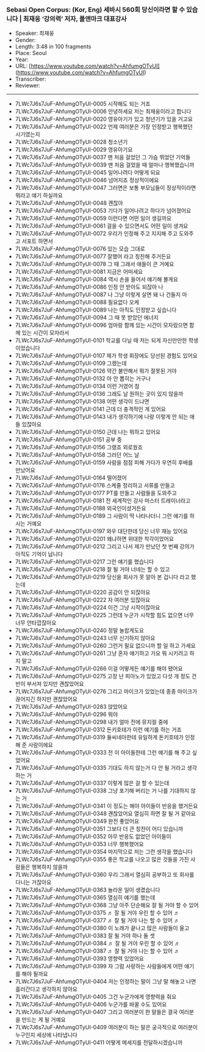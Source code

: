 ### Sebasi Open Corpus: (Kor, Eng) 세바시 560회 당신이라면 할 수 있습니다 | 최재웅 ‘강의력’ 저자, 폴앤마크 대표강사

- Speaker: 최재웅
- Gender: 
- Length: 3:48 in 100 fragments
- Place: Seoul
- Year: 
- URL: [https://www.youtube.com/watch?v=AhfumgOTyUI] (https://www.youtube.com/watch?v=AhfumgOTyUI)
- Transcriber: 
- Reviewer: 

---

- 7LWc7J6s7JuF-AhfumgOTyUI-0005 시작해도 되는 거죠
- 7LWc7J6s7JuF-AhfumgOTyUI-0006 안녕하세요 저는 최재웅이라고 합니다
- 7LWc7J6s7JuF-AhfumgOTyUI-0020 영유아기가 있고 청년기가 있을 거고요
- 7LWc7J6s7JuF-AhfumgOTyUI-0022 언제 여러분은 가장 인정받고 행복했던 시기였는지
- 7LWc7J6s7JuF-AhfumgOTyUI-0028 청소년기
- 7LWc7J6s7JuF-AhfumgOTyUI-0029 영유아기요
- 7LWc7J6s7JuF-AhfumgOTyUI-0037 맨 처음 걸었던 그 가슴 뛰었던 기억들
- 7LWc7J6s7JuF-AhfumgOTyUI-0039 맨 처음 걸었을 때 얼마나 행복했습니까
- 7LWc7J6s7JuF-AhfumgOTyUI-0045 일어나려다 어떻게 되요
- 7LWc7J6s7JuF-AhfumgOTyUI-0046 넘어지죠 정상적이에요
- 7LWc7J6s7JuF-AhfumgOTyUI-0047 그러면은 보통 부모님들이 정상적이라면 뭐라고 얘기 하실까요
- 7LWc7J6s7JuF-AhfumgOTyUI-0048 괜찮아
- 7LWc7J6s7JuF-AhfumgOTyUI-0053 기다가 일어나려고 하다가 넘어졌어요
- 7LWc7J6s7JuF-AhfumgOTyUI-0059 이런다면 어떤 일이 생길까요
- 7LWc7J6s7JuF-AhfumgOTyUI-0061 걸을 수 있으면서도 어떤 일이 생겨요
- 7LWc7J6s7JuF-AhfumgOTyUI-0072 우리가 인정해 주고 지지해 주고 도와주고 서포트 하면서
- 7LWc7J6s7JuF-AhfumgOTyUI-0076 있는 모습 그대로
- 7LWc7J6s7JuF-AhfumgOTyUI-0077 잘했어 라고 칭찬해 주거든요
- 7LWc7J6s7JuF-AhfumgOTyUI-0078 그 때 그래서 애들이 큰 거예요
- 7LWc7J6s7JuF-AhfumgOTyUI-0081 지금은 어떠세요
- 7LWc7J6s7JuF-AhfumgOTyUI-0084 역시 손을 들어서 얘기해 볼게요
- 7LWc7J6s7JuF-AhfumgOTyUI-0086 인정 안 받아도 되잖아 나
- 7LWc7J6s7JuF-AhfumgOTyUI-0087 나 그냥 이렇게 살면 돼 나 건들지 마
- 7LWc7J6s7JuF-AhfumgOTyUI-0088 필요없다 오케
- 7LWc7J6s7JuF-AhfumgOTyUI-0089 나는 아직도 인정받고 싶습니다
- 7LWc7J6s7JuF-AhfumgOTyUI-0094 그 때 못 받았던 에너지
- 7LWc7J6s7JuF-AhfumgOTyUI-0096 엄마랑 함께 있는 시간이 모자랐으면 함께 있는 시간이 모자라서
- 7LWc7J6s7JuF-AhfumgOTyUI-0101 학교를 다닐 때 저는 되게 자신만만한 학생이었습니다
- 7LWc7J6s7JuF-AhfumgOTyUI-0107 제가 학생 회장에도 당선된 경험도 있어요
- 7LWc7J6s7JuF-AhfumgOTyUI-0109 그랬는데
- 7LWc7J6s7JuF-AhfumgOTyUI-0126 약간 불안해서 뭐가 잘못된 거야
- 7LWc7J6s7JuF-AhfumgOTyUI-0132 아 안 뽑히는 거구나
- 7LWc7J6s7JuF-AhfumgOTyUI-0134 이런 거였어 참
- 7LWc7J6s7JuF-AhfumgOTyUI-0136 그래도 날 원하는 곳이 있지 않을까
- 7LWc7J6s7JuF-AhfumgOTyUI-0138 어떤 생각이 드냐면
- 7LWc7J6s7JuF-AhfumgOTyUI-0141 근데 더 충격적인 게 있어요
- 7LWc7J6s7JuF-AhfumgOTyUI-0143 내가 생각하기에 나랑 이렇게 안 되는 애들 있잖아요
- 7LWc7J6s7JuF-AhfumgOTyUI-0150 근데 나는 뭐하고 있어요
- 7LWc7J6s7JuF-AhfumgOTyUI-0151 공부 중
- 7LWc7J6s7JuF-AhfumgOTyUI-0156 그랬죠 외로웠죠
- 7LWc7J6s7JuF-AhfumgOTyUI-0158 그러던 어느 날
- 7LWc7J6s7JuF-AhfumgOTyUI-0159 사람을 점점 피해 가다가 우연히 후배를 만났어요
- 7LWc7J6s7JuF-AhfumgOTyUI-0164 떨어졌어
- 7LWc7J6s7JuF-AhfumgOTyUI-0176 스케줄 정리하고 서류를 만들고
- 7LWc7J6s7JuF-AhfumgOTyUI-0177 PT를 만들고 사람들을 도와주고
- 7LWc7J6s7JuF-AhfumgOTyUI-0181 전 세계적인 강사 마스터 트레이너라고
- 7LWc7J6s7JuF-AhfumgOTyUI-0188 외국인이셨거든요
- 7LWc7J6s7JuF-AhfumgOTyUI-0189 그 사람이 딱 나타나더니 그런 얘기를 하시는 거예요
- 7LWc7J6s7JuF-AhfumgOTyUI-0197 와우 대단한데 당신 너무 재능 있어요
- 7LWc7J6s7JuF-AhfumgOTyUI-0201 왜냐하면 위대한 착각이었어요
- 7LWc7J6s7JuF-AhfumgOTyUI-0212 그리고 나서 제가 만났던 첫 번째 강의가 아직도 기억이 납니다
- 7LWc7J6s7JuF-AhfumgOTyUI-0217 그런 얘기를 했습니다
- 7LWc7J6s7JuF-AhfumgOTyUI-0218 잘 될 거야 너네는 할 수 있고
- 7LWc7J6s7JuF-AhfumgOTyUI-0219 당신을 회사가 못 알아 본 겁니다 라고 했는데
- 7LWc7J6s7JuF-AhfumgOTyUI-0220 공감이 안 되잖아요
- 7LWc7J6s7JuF-AhfumgOTyUI-0222 자 여러분 있잖아요
- 7LWc7J6s7JuF-AhfumgOTyUI-0224 이건 그냥 시작이잖아요
- 7LWc7J6s7JuF-AhfumgOTyUI-0225 그런데 누군가 시작할 힘도 없으면 너무 너무 안타깝잖아요
- 7LWc7J6s7JuF-AhfumgOTyUI-0240 정말 놀랍게도요
- 7LWc7J6s7JuF-AhfumgOTyUI-0243 너무 신기하지 않아요
- 7LWc7J6s7JuF-AhfumgOTyUI-0260 그런거 필요 없으니까 할 일 하고 가세요
- 7LWc7J6s7JuF-AhfumgOTyUI-0261 그냥 혼자 얘기하고 가요 뭐 시키려고 하지 말고
- 7LWc7J6s7JuF-AhfumgOTyUI-0266 이걸 어떻게든 얘기를 해야 됐어요
- 7LWc7J6s7JuF-AhfumgOTyUI-0275 고장 난 피아노가 있었고 다섯 개 정도 건반이 부서져 있지만 괜찮았어요
- 7LWc7J6s7JuF-AhfumgOTyUI-0276 그리고 마이크가 있었는데 종종 마이크가 끊어지긴 하지만 괜찮았어요
- 7LWc7J6s7JuF-AhfumgOTyUI-0283 앉았어요
- 7LWc7J6s7JuF-AhfumgOTyUI-0296 뭐야
- 7LWc7J6s7JuF-AhfumgOTyUI-0298 내가 얼마 전에 뮤지컬 중에
- 7LWc7J6s7JuF-AhfumgOTyUI-0312 돈키호테가 이런 얘기를 하는 거죠
- 7LWc7J6s7JuF-AhfumgOTyUI-0319 둘씨네아한테 유일하게 돈키호테가 인정해 준 사람이에요
- 7LWc7J6s7JuF-AhfumgOTyUI-0333 전 이 아이들한테 그런 얘기를 해 주고 싶었어요
- 7LWc7J6s7JuF-AhfumgOTyUI-0335 기대도 하지 않는거 다 안 될 거라고 생각하는 거
- 7LWc7J6s7JuF-AhfumgOTyUI-0337 이렇게 많은 걸 할 수 있는데
- 7LWc7J6s7JuF-AhfumgOTyUI-0338 그냥 포기해 버리는 거 나를 기대하지 않는 거
- 7LWc7J6s7JuF-AhfumgOTyUI-0341 이 정도는 해야 아이들이 반응을 했거든요
- 7LWc7J6s7JuF-AhfumgOTyUI-0348 괜찮았어요 열심히 하면 잘 될 거 같아요
- 7LWc7J6s7JuF-AhfumgOTyUI-0349 완전 좋았어요
- 7LWc7J6s7JuF-AhfumgOTyUI-0351 그보다 더 큰 칭찬이 어디 있습니까
- 7LWc7J6s7JuF-AhfumgOTyUI-0352 아무 반응도 없었던 아이들이
- 7LWc7J6s7JuF-AhfumgOTyUI-0353 너무 행복했어요
- 7LWc7J6s7JuF-AhfumgOTyUI-0354 마지막으로 저는 그런 생각을 했습니다
- 7LWc7J6s7JuF-AhfumgOTyUI-0355 좋은 학교를 나오고 많은 것들을 가진 사람들은 행복하지 않을까
- 7LWc7J6s7JuF-AhfumgOTyUI-0360 우리 그래서 열심히 공부하고 또 회사를 다니는 거잖아요
- 7LWc7J6s7JuF-AhfumgOTyUI-0363 놀라운 일이 생겼습니다
- 7LWc7J6s7JuF-AhfumgOTyUI-0365 열심히 얘기를 했는데
- 7LWc7J6s7JuF-AhfumgOTyUI-0368 그냥 아주 단순해요 잘 될 거야 할 수 있어
- 7LWc7J6s7JuF-AhfumgOTyUI-0375 ♬ 잘 될 거야 우린 할 수 있어 ♬
- 7LWc7J6s7JuF-AhfumgOTyUI-0377 ♬ 잘 될 거야 나는 할 수 있어 ♬
- 7LWc7J6s7JuF-AhfumgOTyUI-0380 이 노래가 끝나고 많은 사람들이 울고
- 7LWc7J6s7JuF-AhfumgOTyUI-0383 잘 될 거야 하나 둘 셋
- 7LWc7J6s7JuF-AhfumgOTyUI-0384 ♬ 잘 될 거야 우린 할 수 있어 ♬
- 7LWc7J6s7JuF-AhfumgOTyUI-0387 ♬ 잘 될 거야 나는 할 수 있어 ♬
- 7LWc7J6s7JuF-AhfumgOTyUI-0393 영향력 있었어요
- 7LWc7J6s7JuF-AhfumgOTyUI-0399 자 그럼 사랑하는 사람들에게 어떤 얘기를 해야 될까요
- 7LWc7J6s7JuF-AhfumgOTyUI-0404 저는 인정하는 말이 그냥 말 해놓고 나면 흘러간다고 생각하지 않아요
- 7LWc7J6s7JuF-AhfumgOTyUI-0405 그건 누군가에게 영향력을 줘요
- 7LWc7J6s7JuF-AhfumgOTyUI-0406 누군가를 바꿀 수도 있어요
- 7LWc7J6s7JuF-AhfumgOTyUI-0407 그리고 여러분이 한 말들은 결국 여러분을 만드는 게 될 거예요
- 7LWc7J6s7JuF-AhfumgOTyUI-0409 여러분이 하는 말은 궁극적으로 여러분이 누구인지 세상에 나타냅니다
- 7LWc7J6s7JuF-AhfumgOTyUI-0411 어떻게 메세지를 전달하시겠습니까
